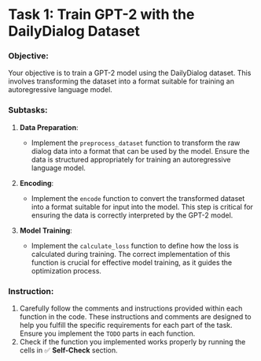 
# Task 1: Train GPT-2 with the DailyDialog Dataset

### Objective:
Your objective is to train a GPT-2 model using the DailyDialog dataset. This involves transforming the dataset into a format suitable for training an autoregressive language model. 
 

### Subtasks:

1. **Data Preparation**:
   - Implement the `preprocess_dataset` function to transform the raw dialog data into a format that can be used by the model. Ensure the data is structured appropriately for training an autoregressive language model.

2. **Encoding**:
   - Implement the `encode` function to convert the transformed dataset into a format suitable for input into the model. This step is critical for ensuring the data is correctly interpreted by the GPT-2 model.

3. **Model Training**:
   - Implement the `calculate_loss` function to define how the loss is calculated during training. The correct implementation of this function is crucial for effective model training, as it guides the optimization process.


### Instruction:
1. Carefully follow the comments and instructions provided within each function in the code. These instructions and comments are
designed to help you fulfill the specific requirements for each part of the task. Ensure you implement the `TODO` parts in each function.
2. Check if the function you implemented works properly by running the cells in ✅ **Self-Check** section.

